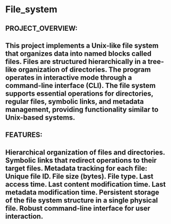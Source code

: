 # File_system
PROJECT_OVERVIEW:
-----------------------------------------------------------
This project implements a Unix-like file system that organizes data into named blocks called files. Files are structured hierarchically in a tree-like organization of directories. The program operates in interactive mode through a command-line interface (CLI).
The file system supports essential operations for directories, regular files, symbolic links, and metadata management, providing functionality similar to Unix-based systems.
-----------------------------------------------------------


FEATURES:
-----------------------------------------------------------
Hierarchical organization of files and directories.
Symbolic links that redirect operations to their target files.
Metadata tracking for each file:
Unique file ID.
File size (bytes).
File type.
Last access time.
Last content modification time.
Last metadata modification time.
Persistent storage of the file system structure in a single physical file.
Robust command-line interface for user interaction.
-----------------------------------------------------------


 
